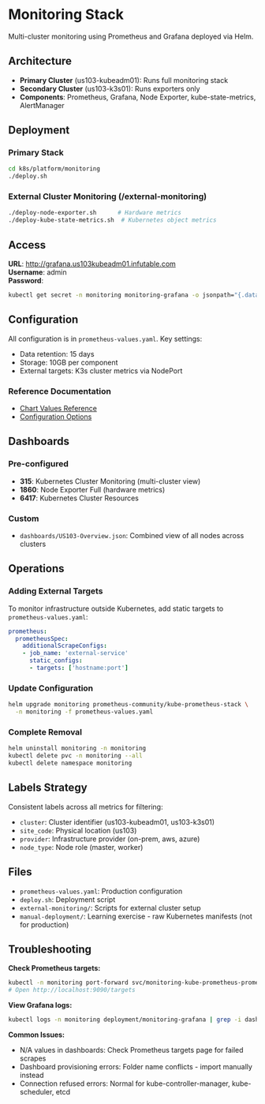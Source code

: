 # Monitoring Stack

Multi-cluster monitoring using Prometheus and Grafana deployed via Helm.

## Architecture

- **Primary Cluster** (us103-kubeadm01): Runs full monitoring stack
- **Secondary Cluster** (us103-k3s01): Runs exporters only
- **Components**: Prometheus, Grafana, Node Exporter, kube-state-metrics, AlertManager

## Deployment

### Primary Stack
```bash
cd k8s/platform/monitoring
./deploy.sh
```

### External Cluster Monitoring (/external-monitoring)
```bash
./deploy-node-exporter.sh      # Hardware metrics
./deploy-kube-state-metrics.sh  # Kubernetes object metrics
```

## Access

**URL**: http://grafana.us103kubeadm01.infutable.com  
**Username**: admin  
**Password**: 
```bash
kubectl get secret -n monitoring monitoring-grafana -o jsonpath="{.data.admin-password}" | base64 -d
```

## Configuration

All configuration is in `prometheus-values.yaml`. Key settings:
- Data retention: 15 days
- Storage: 10GB per component
- External targets: K3s cluster metrics via NodePort

### Reference Documentation
- [Chart Values Reference](https://github.com/prometheus-community/helm-charts/tree/main/charts/kube-prometheus-stack)
- [Configuration Options](https://artifacthub.io/packages/helm/prometheus-community/kube-prometheus-stack)

## Dashboards

### Pre-configured
- **315**: Kubernetes Cluster Monitoring (multi-cluster view)
- **1860**: Node Exporter Full (hardware metrics)
- **6417**: Kubernetes Cluster Resources

### Custom
- `dashboards/US103-Overview.json`: Combined view of all nodes across clusters

## Operations

### Adding External Targets

To monitor infrastructure outside Kubernetes, add static targets to `prometheus-values.yaml`:

```yaml
prometheus:
  prometheusSpec:
    additionalScrapeConfigs:
    - job_name: 'external-service'
      static_configs:
      - targets: ['hostname:port']
```

### Update Configuration
```bash
helm upgrade monitoring prometheus-community/kube-prometheus-stack \
  -n monitoring -f prometheus-values.yaml
```

### Complete Removal
```bash
helm uninstall monitoring -n monitoring
kubectl delete pvc -n monitoring --all
kubectl delete namespace monitoring
```

## Labels Strategy

Consistent labels across all metrics for filtering:
- `cluster`: Cluster identifier (us103-kubeadm01, us103-k3s01)
- `site_code`: Physical location (us103)
- `provider`: Infrastructure provider (on-prem, aws, azure)
- `node_type`: Node role (master, worker)

## Files

- `prometheus-values.yaml`: Production configuration
- `deploy.sh`: Deployment script
- `external-monitoring/`: Scripts for external cluster setup
- `manual-deployment/`: Learning exercise - raw Kubernetes manifests (not for production)


## Troubleshooting

**Check Prometheus targets:**
```bash
kubectl -n monitoring port-forward svc/monitoring-kube-prometheus-prometheus 9090
# Open http://localhost:9090/targets
```

**View Grafana logs:**
```bash
kubectl logs -n monitoring deployment/monitoring-grafana | grep -i dashboard
```

**Common Issues:**
- N/A values in dashboards: Check Prometheus targets page for failed scrapes
- Dashboard provisioning errors: Folder name conflicts - import manually instead
- Connection refused errors: Normal for kube-controller-manager, kube-scheduler, etcd

